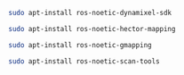 ```sh
sudo apt-install ros-noetic-dynamixel-sdk
```
 ```sh
sudo apt-install ros-noetic-hector-mapping
```
 ```sh
sudo apt-install ros-noetic-gmapping
```
 ```sh
sudo apt-install ros-noetic-scan-tools
``` 
